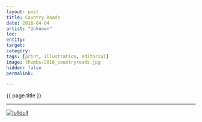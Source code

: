 ```yaml
---
layout: post
title: Country Roads
date: 2016-04-04
artist: "Unknown"
loc: 
entity: 
target: 
category: 
tags: [print, illustration, editorial]
image: thumbs/2016_countryroads.jpg
hidden: false
permalink:

---
```




<div class="highlight2">{{ page.title }}</div>

---


<div class="post_image">
	<a href="{{ site.baseurl }}/images/posts/2016_countryroads/001.jpg" target="_blank">
	<img src="{{ site.baseurl }}/images/posts/2016_countryroads/001.jpg" alt="lulldull"></a>
</div>

